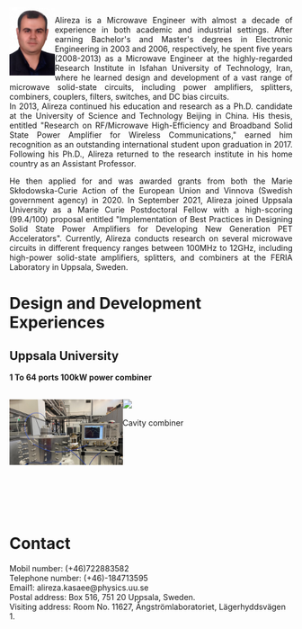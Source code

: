 <img src="./imgs/AlirezaJPG.jpg" align="left" width="16%"/>
<p align="justify">Alireza is a Microwave Engineer with almost a decade of experience in both academic and industrial settings. After earning Bachelor's and Master's degrees in Electronic Engineering in 2003 and 2006, respectively, he spent five years (2008-2013) as a Microwave Engineer at the highly-regarded Research Institute in Isfahan University of Technology, Iran, where he learned design and development of a vast range of microwave solid-state circuits, including power amplifiers, splitters, combiners, couplers, filters, switches, and DC bias circuits. 
<br/>
In 2013, Alireza continued his education and research as a Ph.D. candidate at the University of Science and Technology Beijing in China. His thesis, entitled "Research on RF/Microwave High-Efficiency and Broadband Solid State Power Amplifier for Wireless Communications," earned him recognition as an outstanding international student upon graduation in 2017. Following his Ph.D., Alireza returned to the research institute in his home country as an Assistant Professor. 

<p align="justify">He then applied for and was awarded grants from both the Marie Skłodowska-Curie Action of the European Union and Vinnova (Swedish government agency) in 2020. In September 2021, Alireza joined Uppsala University as a Marie Curie Postdoctoral Fellow with a high-scoring (99.4/100) proposal entitled "Implementation of Best Practices in Designing Solid State Power Amplifiers for Developing New Generation PET Accelerators". Currently, Alireza conducts research on several microwave circuits in different frequency ranges between 100MHz to 12GHz, including high-power solid-state amplifiers, splitters, and combiners at the FERIA Laboratory in Uppsala, Sweden.
</p>
<h1> Design and Development Experiences</h1>
<h2> Uppsala University</h2>
<p align="left"> <b>1 To 64 ports 100kW power combiner</b></p><br/>
<img src="./imgs/Cavity_combiner.jpg" align="left" width="40%"/>
<td width = "33%"><img src="./imgs/100kwcombiner.mp4"/></td>

<p align="justify"> Cavity combiner
  
</p> <br/>
<br/>
<br/>
<br/>
<br/>
<br/>
<br/>
<br/>
<h1> Contact</h1>
<p>
Mobil number: (+46)722883582<br/>
Telephone number: (+46)-184713595<br/>
Email1: alireza.kasaee@physics.uu.se<br/>
Postal address: Box 516, 751 20 Uppsala, Sweden. <br/>
Visiting address: Room No. 11627, Ångströmlaboratoriet, Lägerhyddsvägen 1.</p>

